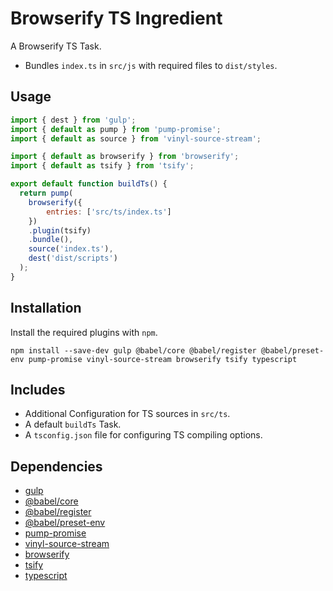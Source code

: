 Browserify TS Ingredient
================================================================================

A Browserify TS Task.

- Bundles `index.ts` in `src/js` with required files to `dist/styles`.

Usage
--------------------------------------------------------------------------------

```javascript
import { dest } from 'gulp';
import { default as pump } from 'pump-promise';
import { default as source } from 'vinyl-source-stream';

import { default as browserify } from 'browserify';
import { default as tsify } from 'tsify';

export default function buildTs() {
  return pump(
    browserify({
    	entries: ['src/ts/index.ts']
    })
    .plugin(tsify)
    .bundle(),
    source('index.ts'),
    dest('dist/scripts')
  );
}

```

Installation
--------------------------------------------------------------------------------

Install the required plugins with `npm`.

`npm install --save-dev gulp @babel/core @babel/register @babel/preset-env pump-promise vinyl-source-stream browserify tsify typescript`

Includes
--------------------------------------------------------------------------------

- Additional Configuration for TS sources in `src/ts`.
- A default `buildTs` Task.
- A `tsconfig.json` file for configuring TS compiling options.

Dependencies
--------------------------------------------------------------------------------

- [gulp](https://www.npmjs.com/package/gulp)
- [@babel/core](https://www.npmjs.com/package/@babel/core)
- [@babel/register](https://www.npmjs.com/package/@babel/register)
- [@babel/preset-env](https://www.npmjs.com/package/@babel/preset-env)
- [pump-promise](https://www.npmjs.com/package/pump-promise)
- [vinyl-source-stream](https://www.npmjs.com/package/vinyl-source-stream)
- [browserify](https://www.npmjs.com/package/browserify)
- [tsify](https://www.npmjs.com/package/tsify)
- [typescript](https://www.npmjs.com/package/typescript)

